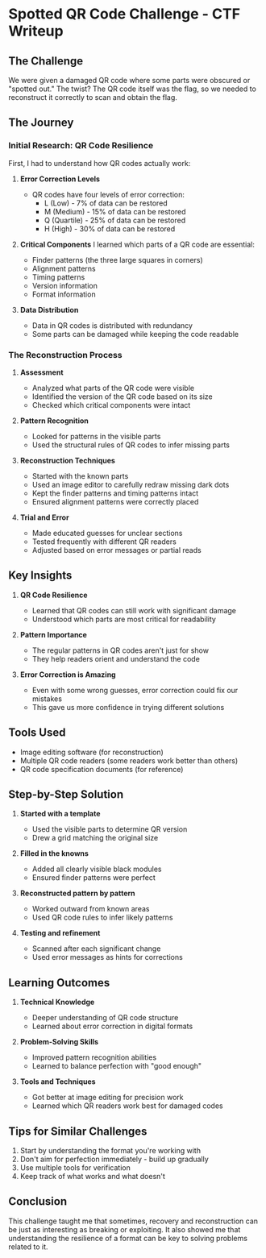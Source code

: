 # Spotted QR Code Challenge - CTF Writeup

## The Challenge
We were given a damaged QR code where some parts were obscured or "spotted out." The twist? The QR code itself was the flag, so we needed to reconstruct it correctly to scan and obtain the flag.

## The Journey

### Initial Research: QR Code Resilience
First, I had to understand how QR codes actually work:

1. **Error Correction Levels**
   - QR codes have four levels of error correction:
     - L (Low) - 7% of data can be restored
     - M (Medium) - 15% of data can be restored
     - Q (Quartile) - 25% of data can be restored
     - H (High) - 30% of data can be restored

2. **Critical Components**
   I learned which parts of a QR code are essential:
   - Finder patterns (the three large squares in corners)
   - Alignment patterns
   - Timing patterns
   - Version information
   - Format information

3. **Data Distribution**
   - Data in QR codes is distributed with redundancy
   - Some parts can be damaged while keeping the code readable

### The Reconstruction Process

1. **Assessment**
   - Analyzed what parts of the QR code were visible
   - Identified the version of the QR code based on its size
   - Checked which critical components were intact

2. **Pattern Recognition**
   - Looked for patterns in the visible parts
   - Used the structural rules of QR codes to infer missing parts

3. **Reconstruction Techniques**
   - Started with the known parts
   - Used an image editor to carefully redraw missing dark dots
   - Kept the finder patterns and timing patterns intact
   - Ensured alignment patterns were correctly placed

4. **Trial and Error**
   - Made educated guesses for unclear sections
   - Tested frequently with different QR readers
   - Adjusted based on error messages or partial reads

## Key Insights

1. **QR Code Resilience**
   - Learned that QR codes can still work with significant damage
   - Understood which parts are most critical for readability

2. **Pattern Importance**
   - The regular patterns in QR codes aren't just for show
   - They help readers orient and understand the code

3. **Error Correction is Amazing**
   - Even with some wrong guesses, error correction could fix our mistakes
   - This gave us more confidence in trying different solutions

## Tools Used

- Image editing software (for reconstruction)
- Multiple QR code readers (some readers work better than others)
- QR code specification documents (for reference)

## Step-by-Step Solution

1. **Started with a template**
   - Used the visible parts to determine QR version
   - Drew a grid matching the original size

2. **Filled in the knowns**
   - Added all clearly visible black modules
   - Ensured finder patterns were perfect

3. **Reconstructed pattern by pattern**
   - Worked outward from known areas
   - Used QR code rules to infer likely patterns

4. **Testing and refinement**
   - Scanned after each significant change
   - Used error messages as hints for corrections

## Learning Outcomes

1. **Technical Knowledge**
   - Deeper understanding of QR code structure
   - Learned about error correction in digital formats

2. **Problem-Solving Skills**
   - Improved pattern recognition abilities
   - Learned to balance perfection with "good enough"

3. **Tools and Techniques**
   - Got better at image editing for precision work
   - Learned which QR readers work best for damaged codes

## Tips for Similar Challenges

1. Start by understanding the format you're working with
2. Don't aim for perfection immediately - build up gradually
3. Use multiple tools for verification
4. Keep track of what works and what doesn't

## Conclusion
This challenge taught me that sometimes, recovery and reconstruction can be just as interesting as breaking or exploiting. It also showed me that understanding the resilience of a format can be key to solving problems related to it.

